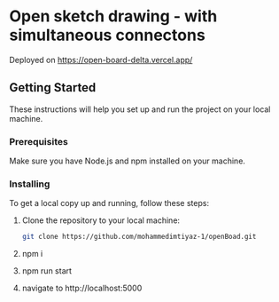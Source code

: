 # Open sketch drawing - with simultaneous connectons

Deployed on https://open-board-delta.vercel.app/

## Getting Started

These instructions will help you set up and run the project on your local machine.

### Prerequisites

Make sure you have Node.js and npm installed on your machine.

### Installing

To get a local copy up and running, follow these steps:

1. Clone the repository to your local machine:

   ```bash
   git clone https://github.com/mohammedimtiyaz-1/openBoad.git

   ```

2. npm i
3. npm run start
4. navigate to http://localhost:5000
